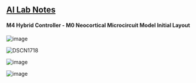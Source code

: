 ## <u>AI Lab Notes</u>

#### M4 Hybrid Controller - M0 Neocortical Microcircuit Model Initial Layout

![image](https://user-images.githubusercontent.com/71346897/213343140-41049d4a-09e4-4563-a68f-a6e6db5b944f.png)


![DSCN1718](https://user-images.githubusercontent.com/71346897/215242768-68cbd6ab-ed19-4b09-accc-a5cf65f1f8a9.JPG)


![image](https://user-images.githubusercontent.com/71346897/213342217-7e24bc1d-c19f-424b-afc0-eeecefebce39.jpeg)



![image](https://user-images.githubusercontent.com/71346897/211956806-2b375334-26c8-40af-86b1-85cbf9144777.jpeg)



